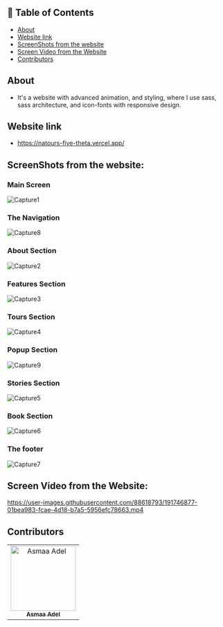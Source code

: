 ## 📝 Table of Contents

- [About <a name = "about"></a>](#about-)
- [Website link <a name = "link"></a>](#website-link-)
- [ScreenShots from the website <a name = "screen-shots"></a>](#screenshots-from-the-website-)
- [Screen Video from the Website <a name = "screen-video"></a>](#screen-video-from-the-website-)
- [Contributors <a name = "Contributors"></a>](#contributors-)

## About <a name = "about"></a>

- It's a website with advanced animation, and styling, where I use sass, sass architecture, and icon-fonts with responsive design.

## Website link <a name = "link"></a>

- https://natours-five-theta.vercel.app/


 ## ScreenShots from the website: <a name = "screen-shots"></a>
 
<h3 align='left'>Main Screen</h3>

![Capture1](https://user-images.githubusercontent.com/88618793/191752145-39847c8a-0050-4c1a-bb83-cf0a684a049f.PNG)

 <h3 align='left'>The Navigation</h3>

![Capture8](https://user-images.githubusercontent.com/88618793/191752782-08ef8ece-57ca-4153-bb4a-2ef06ca122c3.PNG)

<h3 align='left'>About Section</h3>

![Capture2](https://user-images.githubusercontent.com/88618793/191752181-8fb03ceb-dd90-45c8-9c24-9b041eb56f48.PNG)

<h3 align='left'>Features Section</h3>

![Capture3](https://user-images.githubusercontent.com/88618793/191752548-e46d5157-19c0-4af9-87b4-c5b25d9f51b6.PNG)

<h3 align='left'>Tours Section</h3>

![Capture4](https://user-images.githubusercontent.com/88618793/191752522-611df238-5f61-4d8b-842e-f116d465d8fa.PNG)

<h3 align='left'>Popup Section</h3>

![Capture9](https://user-images.githubusercontent.com/88618793/191752817-c5eb65f2-650c-4815-892e-19a05efc955b.PNG)

<h3 align='left'>Stories Section</h3>

![Capture5](https://user-images.githubusercontent.com/88618793/191752667-1f5ebbb2-bc82-40fe-847c-f33ff3caa5bb.PNG)

<h3 align='left'>Book Section</h3>

![Capture6](https://user-images.githubusercontent.com/88618793/191752607-8fdf628e-98ba-46bb-bf53-dfe676ae72f4.PNG)

<h3 align='left'>The footer</h3>

![Capture7](https://user-images.githubusercontent.com/88618793/191752886-5302af28-e3ee-4af0-9d7f-e690ac22392d.PNG)

## Screen Video from the Website: <a name = "screen-video"></a>


https://user-images.githubusercontent.com/88618793/191746877-01bea983-fcae-4d18-b7a5-5956efc78663.mp4


## Contributors <a name = "Contributors"></a>

<table>
  <tr>
    <td align="center">
    <a href="https://github.com/asmaaadel0" target="_black">
    <img src="https://avatars.githubusercontent.com/u/88618793?s=400&u=886a14dc5ef5c205a8e51942efe9665ed8fd4717&v=4" width="150px;" alt="Asmaa Adel"/>
    <br />
    <sub><b>Asmaa Adel</b></sub></a>
    
  </tr>
 </table>
